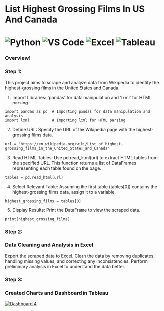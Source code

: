 # List Highest Grossing Films In US And Canada
# ![Python](https://img.shields.io/badge/python-blue?logo=python&logoColor=white) ![VS Code](https://img.shields.io/badge/VS%20Code-blue?logo=visual-studio-code&logoColor=white) ![Excel](https://img.shields.io/badge/Excel-217346?logo=Microsoft%20Excel&logoColor=white) ![Tableau](https://img.shields.io/badge/Tableau-005F99?logo=Tableau&logoColor=white)

### Overview!

### Step 1:
This project aims to scrape and analyze data from Wikipedia to identify the highest-grossing films in the United States and Canada.

1. Import Libraries: 'pandas' for data manipulation and 'lxml' for HTML parsing. 
```
import pandas as pd  # Importing pandas for data manipulation and analysis
import lxml          # Importing lxml for HTML parsing
```
2. Define URL: Specify the URL of the Wikipedia page with the highest-grossing films data.
```
url = "https://en.wikipedia.org/wiki/List_of_highest-grossing_films_in_the_United_States_and_Canada"
```
3. Read HTML Tables: Use pd.read_html(url) to extract HTML tables from the specified URL. This function returns a list of DataFrames representing each table found on the page.
```
tables = pd.read_html(url)
```
4. Select Relevant Table: Assuming the first table (tables[0]) contains the highest-grossing films data, assign it to a variable.
```
highest_grossing_films = tables[0]
```
5. Display Results: Print the DataFrame to view the scraped data.
```
print(highest_grossing_films)
```

### Step 2:
### Data Cleaning and Analysis in Excel

Export the scraped data to Excel.
Clean the data by removing duplicates, handling missing values, and correcting any inconsistencies.
Perform preliminary analysis in Excel to understand the data better.

### Step 3:
### Created Charts and Dashboard in Tableau

[![Dashboard 4](https://github.com/user-attachments/assets/b861aa7a-13c1-4319-8e4a-fd4fec759c43)](https://public.tableau.com/views/Listofhighest-grossingfilmsintheUnitedStatesandCanadacomplete/Dashboard4?:language=en-US&publish=yes&:sid=&:redirect=auth&:display_count=n&:origin=viz_share_link)

